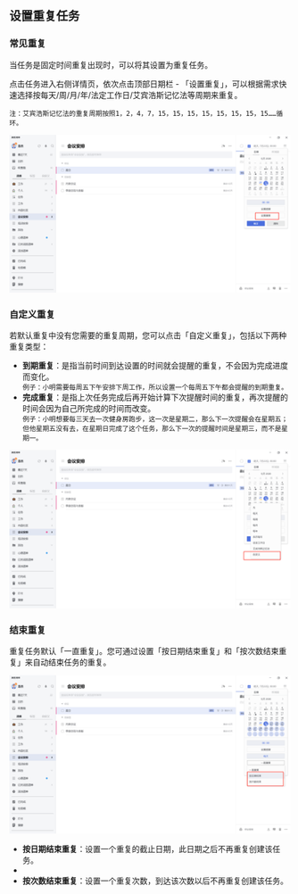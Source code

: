 ## 设置重复任务

### 常见重复

当任务是固定时间重复出现时，可以将其设置为重复任务。

点击任务进入右侧详情页，依次点击顶部日期栏 - 「设置重复」，可以根据需求快速选择按每天/周/月/年/法定工作日/艾宾浩斯记忆法等周期来重复。

`注：艾宾浩斯记忆法的重复周期按照1，2，4，7，15，15，15，15，15，15，15，15……循环。`

![images11](../../images/windows/11.png)

### 自定义重复

若默认重复中没有您需要的重复周期，您可以点击「自定义重复」，包括以下两种重复类型：

* **到期重复**：是指当前时间到达设置的时间就会提醒的重复，不会因为完成进度而变化。
  <br>`例子：小明需要每周五下午安排下周工作，所以设置一个每周五下午都会提醒的到期重复。`
* **完成重复**：是指上次任务完成后再开始计算下次提醒时间的重复，再次提醒的时间会因为自己所完成的时间而改变。
  <br>`例子：小明想要每三天去一次健身房跑步，这一次是星期二，那么下一次提醒会在星期五；但他星期五没有去，在星期日完成了这个任务，那么下一次的提醒时间是星期三，而不是星期一。`

![images12](../../images/windows/12.png)

### 结束重复

重复任务默认「一直重复」。您可通过设置「按日期结束重复」和「按次数结束重复」来自动结束任务的重复。

![images13](../../images/windows/13.png)

* **按日期结束重复**：设置一个重复的截止日期，此日期之后不再重复创建该任务。
* 
* **按次数结束重复**：设置一个重复次数，到达该次数以后不再重复创建该任务。






